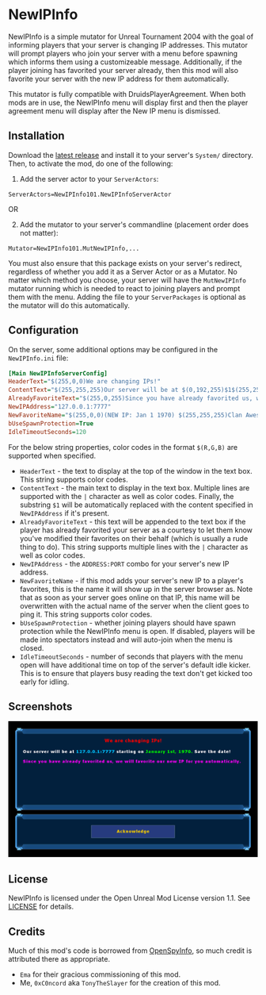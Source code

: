 NewIPInfo
===========
NewIPInfo is a simple mutator for Unreal Tournament 2004 with the goal of informing players that your server is changing IP addresses.
This mutator will prompt players who join your server with a menu before spawning which informs them using a customizeable message.
Additionally, if the player joining has favorited your server already, then this mod will also favorite your server with the new IP address for them automatically.

This mutator is fully compatible with DruidsPlayerAgreement. When both mods are in use, the NewIPInfo menu will display first and then the player agreement menu will display after the New IP menu is dismissed.

Installation
------------
Download the [latest release](https://github.com/0xC0ncord/NewIPInfo/releases/latest) and install it to your server's `System/` directory. Then, to activate the mod, do one of the following:
1. Add the server actor to your `ServerActors`:
```
ServerActors=NewIPInfo101.NewIPInfoServerActor
```
OR

2. Add the mutator to your server's commandline (placement order does not matter):
```
Mutator=NewIPInfo101.MutNewIPInfo,...
```
You must also ensure that this package exists on your server's redirect, regardless of whether you add it as a Server Actor or as a Mutator.
No matter which method you choose, your server will have the `MutNewIPInfo` mutator running which is needed to react to joining players and prompt them with the menu.
Adding the file to your `ServerPackages` is optional as the mutator will do this automatically.

Configuration
-------------
On the server, some additional options may be configured in the `NewIPInfo.ini` file:
```ini
[Main NewIPInfoServerConfig]
HeaderText="$(255,0,0)We are changing IPs!"
ContentText="$(255,255,255)Our server will be at $(0,192,255)$1$(255,255,255) starting on $(0,255,0)January 1st, 1970. $(255,255,255)Save the date!"
AlreadyFavoriteText="$(255,0,255)Since you have already favorited us, we will favorite our new IP for you automatically."
NewIPAddress="127.0.0.1:7777"
NewFavoriteName="$(255,0,0)(NEW IP: Jan 1 1970) $(255,255,255)Clan Awesome's Server"
bUseSpawnProtection=True
IdleTimeoutSeconds=120
```
For the below string properties, color codes in the format `$(R,G,B)` are supported when specified.
- `HeaderText` - the text to display at the top of the window in the text box. This string supports color codes.
- `ContentText` - the main text to display in the text box. Multiple lines are supported with the `|` character as well as color codes. Finally, the substring `$1` will be automatically replaced with the content specified in `NewIPAddress` if it's present.
- `AlreadyFavoriteText` - this text will be appended to the text box if the player has already favorited your server as a courtesy to let them know you've modified their favorites on their behalf (which is usually a rude thing to do). This string supports multiple lines with the `|` character as well as color codes.
- `NewIPAddress` - the `ADDRESS:PORT` combo for your server's new IP address.
- `NewFavoriteName` - if this mod adds your server's new IP to a player's favorites, this is the name it will show up in the server browser as. Note that as soon as your server goes online on that IP, this name will be overwritten with the actual name of the server when the client goes to ping it. This string supports color codes.
- `bUseSpawnProtection` - whether joining players should have spawn protection while the NewIPInfo menu is open. If disabled, players will be made into spectators instead and will auto-join when the menu is closed.
- `IdleTimeoutSeconds` - number of seconds that players with the menu open will have additional time on top of the server's default idle kicker. This is to ensure that players busy reading the text don't get kicked too early for idling.

Screenshots
-----------
![Screenshot of the NewIP Info message window](Screenshots/preview.png)

License
-------
NewIPInfo is licensed under the Open Unreal Mod License version 1.1. See [LICENSE](LICENSE) for details.

Credits
-------
Much of this mod's code is borrowed from [OpenSpyInfo](https://github.com/0xC0ncord/OpenSpyInfo), so much credit is attributed there as appropriate.
- `Ema` for their gracious commissioning of this mod.
- Me, `0xC0ncord` aka `TonyTheSlayer` for the creation of this mod.
